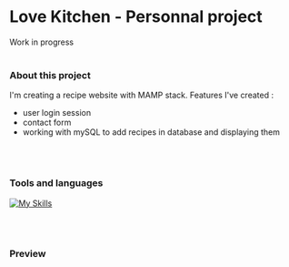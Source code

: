 # Love Kitchen - Personnal project

Work in progress
<br>
<br>

### About this project

I'm creating a recipe website with MAMP stack. 
Features I've created :
  - user login session
  - contact form
  - working with mySQL to add recipes in database and displaying them
<br>
<br>

### Tools and languages

[![My Skills](https://skillicons.dev/icons?i=php,html,css,mysql,git,github)](https://skillicons.dev)

<br>
<br>

### Preview



